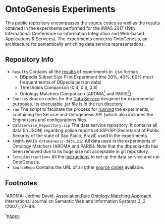# OntoGenesis Experiments
This public repository encompasses the source codes as well as the results obtained in the experiments performed for the iiWAS 2017 (19th International Conference on Information Integration and Web-based Applications & Services).
The experiments concerns OntoGenesis, an architecture for semantically enriching data service representations.


## Repository Info

* `Results` Contains all the [results](https://github.com/brunocnoliveira/iiwas2017-ontogenesis-experiments/tree/master/Results) of experiments in .csv format: 
  * DBpedia Subset Size Pilot Experiment (the 20%, 40%, 60% most frequent terms of DBpedia person data)
  * Thresholds Comparison (0.4, 0.6, 0.8)
  * Ontology Matchers Comparison (AROMA[<sup>1</sup>](#footnote1) and PARIS[<sup>2</sup>](#footnote2))
* `Sources` Source codes for the [Data Service](https://github.com/brunocnoliveira/iiwas2017-ontogenesis-experiments/tree/master/Sources/criminal-report-person-dataservice) desgined for experimental purposes. Its executable .jar file is in the run directory.
* `run` The script to facilitate the process for [running](https://github.com/brunocnoliveira/iiwas2017-ontogenesis-experiments/tree/master/run) the experiments, containing the Service and Ontogenesis API (which also includes the Engine) jars and configurations files. 
* `DataService_Repository.zip` The data service repository. It contains all data (in JSON) regarding police reports of SSP/SP (Secretariat of Public Security of the state of São Paulo, Brazil) used in the experiments.
* `AROMA-PARIS-OntoGenesis-data.zip` All data used in the experiments of Ontology Matchers (AROMA and PARIS). Note that the dbpedia-tdb has been removed due to its huge size not acceptable in git repository.
* `SetupInstructions` All the [instructions](https://github.com/brunocnoliveira/iiwas2017-ontogenesis-experiments/blob/master/SetupInstructions.md) to set up the data service and run OntoGenesis.
* `SourceRepo` Contains the URL of all other [source codes](https://github.com/brunocnoliveira/iiwas2017-ontogenesis-experiments/blob/master/SourceRepo) available.


## Footnotes
<a name="footnote1"><sup>1</sup></a>AROMA: Jérôme David. [Association Rule Ontology Matching Approach](http://dx.doi.org/10.4018/jswis.2007040102). International Journal
on Semantic Web and Information Systems 3, 2 (2007), 27–49.

<a name="footnote2"><sup>1</sup></a>PARIS: 
